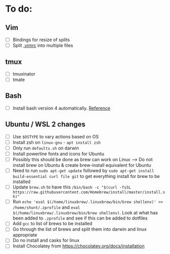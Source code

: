# To do:

## Vim

- [ ] Bindings for resize of splits
- [ ] Split [.vimrc](./dotfiles/.vimrc) into multiple files

## tmux

- [ ] tmuxinator
- [ ] tmate

## Bash

- [ ] Install bash version 4 automatically. [Reference](https://gist.github.com/Rican7/44081a9806595704fa7b289c32fcd62c)


## Ubuntu / WSL 2 changes

- [ ] Use `$OSTYPE` to vary actions based on OS
- [ ] Install zsh on `linux-gnu` - `apt install zsh`
- [ ] Only run `defaults.sh` on darwin
- [ ] Install powerline fonts and icons for Ubuntu
- [ ] Possibly this should be done as brew can work on Linux --> Do not install brew on Ubuntu & create brew-install equivalent for Ubuntu
- [ ] Need to run `sudo apt-get update` followed by `sudo apt-get install build-essential curl file git` to get everything install for brew to be installed
- [ ] Update `brew.sh` to have this `/bin/bash -c "$(curl -fsSL https://raw.githubusercontent.com/Homebrew/install/master/install.sh)"`
- [ ] Run `echo 'eval $(/home/linuxbrew/.linuxbrew/bin/brew shellenv)' >> /home/shunt/.zprofile` and `eval $(/home/linuxbrew/.linuxbrew/bin/brew shellenv)`. Look at what has been added to `.zprofile` and see if this can be added to dotfiles
- [ ] Add `gcc` to list of brews to be installed
- [ ] Go through the list of brews and split them into darwin and linux appropriate
- [ ] Do no install and casks for linux
- [ ] Install Chocolatey from https://chocolatey.org/docs/installation

